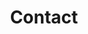 ---
title: Contact
content_blocks:
  - _bookshop_name: sections/hero
    heading: Contact Us.
    subheading: We ensure Quality Design.
    image: /images/header/contact-folding-img.jpg
  - _bookshop_name: sections/map-and-details
    business_card:
      _bookshop_name: simple/business-card
      image: /images/contact/contact-img1.png
      portfolio_images:
        - image: "/images/contact/contact-img2.png"
          image_alt: ""
        - image: "/images/contact/contact-img3.png"
          image_alt: ""
        - image: "/images/contact/contact-img4.png"
          image_alt: ""
    map:
      _bookshop_name: generic/map
      latitude: "47.676385639124696"
      longitude: "16.597247841407597"
  - _bookshop_name: sections/contact-form
    heading:
      heading: Contact Us
    button_content: "Send message"
---